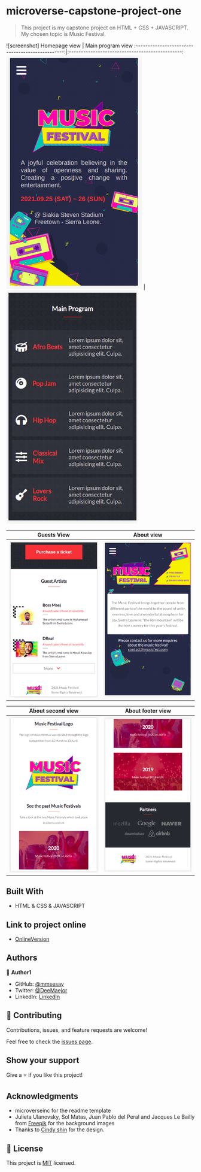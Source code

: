 # microverse-capstone-project-one

> This project is my capstone project on HTML + CSS + JAVASCRIPT. My chosen topic is Music Festival.

![screenshot]
Homepage view                                     |  Main program view
:------------------------------------------------:|:-----------------------------------------------:
![](./public/images/screenshots/m1.png)           |  ![](./public/images/screenshots/m2.png)

Guests View                                       |  About view
:------------------------------------------------:|:-----------------------------------------------:
![](./public/images/screenshots/m3.png)           |  ![](./public/images/screenshots/m4.png)

About second view                                 |  About footer view
:------------------------------------------------:|:-----------------------------------------------:
![](./public/images/screenshots/m5.png)           |  ![](./public/images/screenshots/m6.png)  |

## Built With

- HTML & CSS & JAVASCRIPT

## Link to project online
- [OnlineVersion](https://mmsesay.github.io/my-microverse-portfolio/)

## Authors

👤 **Author1**

- GitHub: [@mmsesay](https://github.com/mmsesay)
- Twitter: [@DeeMaejor](https://twitter.com/DeeMaejor)
- LinkedIn: [LinkedIn](https://linkedin.com/in/muhammad-m-sesay)

## 🤝 Contributing

Contributions, issues, and feature requests are welcome!

Feel free to check the [issues page](../../issues/).

## Show your support

Give a ⭐️ if you like this project!

## Acknowledgments
- microverseinc for the readme template
- Julieta Ulanovsky, Sol Matas, Juan Pablo del Peral and Jacques Le Bailly from [Freepik](https://twitter.com/DeeMaejor) for the background images
- Thanks to [Cindy shin](https://www.behance.net/adagio07) for the design.
## 📝 License

This project is [MIT](./MIT.md) licensed.